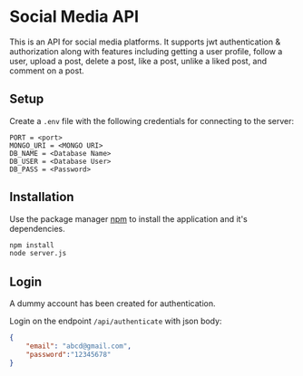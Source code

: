 # Social Media API

This is an API for social media platforms. It supports jwt authentication & authorization along with features including getting a user profile, follow a user, upload a post, delete a post, like a post, unlike a liked post, and comment on a post.

## Setup

Create a ```.env``` file with the following credentials for connecting to the server:

```
PORT = <port>
MONGO_URI = <MONGO URI>
DB_NAME = <Database Name>
DB_USER = <Database User>
DB_PASS = <Password>
```

## Installation

Use the package manager [npm](https://docs.npmjs.com/cli/v8/commands/npm-install) to install the application and it's dependencies.

```bash
npm install 
node server.js
```

## Login

A dummy account has been created for authentication.

Login on the endpoint ```/api/authenticate``` with json body:

```json
{
    "email": "abcd@gmail.com",
    "password":"12345678"
}
```

